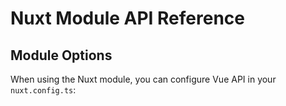 # Nuxt Module API Reference

## Module Options

When using the Nuxt module, you can configure Vue API in your `nuxt.config.ts`:
